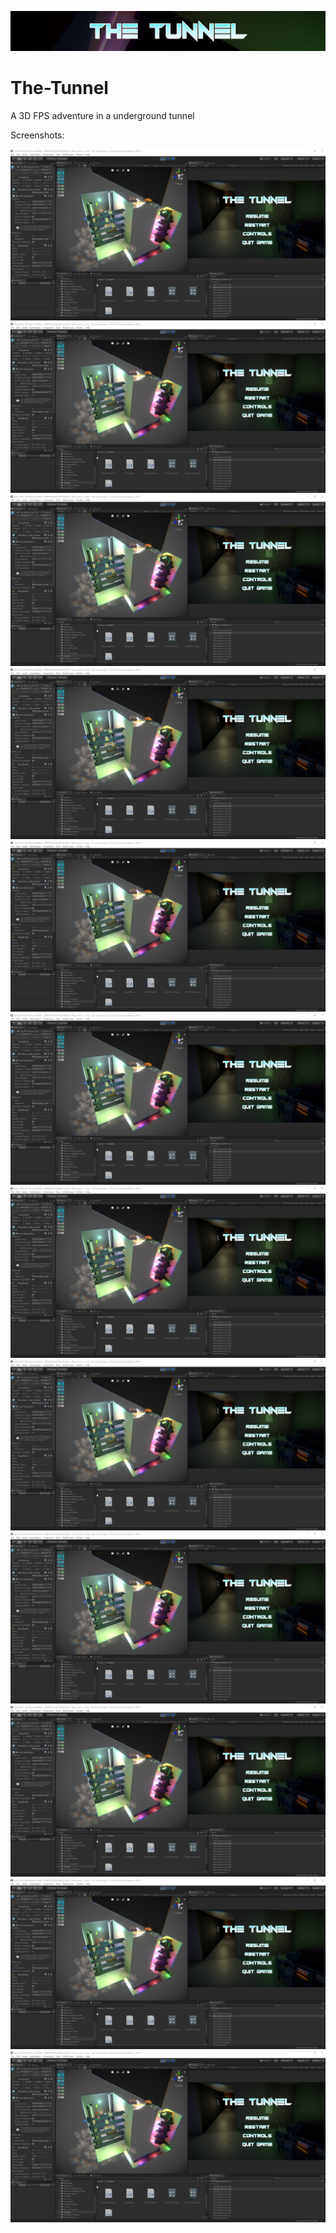 ![](The%20Tunnel%20Escape/Assets/images/The_Tunnel_Header.png)
# The-Tunnel
A 3D FPS adventure in a underground tunnel

Screenshots:


![](The%20Tunnel%20Escape/Assets/images/Tunnel1.png)
![](The%20Tunnel%20Escape/Assets/images/Tunnel1.png)
![](The%20Tunnel%20Escape/Assets/images/Tunnel1.png)
![](The%20Tunnel%20Escape/Assets/images/Tunnel1.png)
![](The%20Tunnel%20Escape/Assets/images/Tunnel1.png)
![](The%20Tunnel%20Escape/Assets/images/Tunnel1.png)
![](The%20Tunnel%20Escape/Assets/images/Tunnel1.png)
![](The%20Tunnel%20Escape/Assets/images/Tunnel1.png)
![](The%20Tunnel%20Escape/Assets/images/Tunnel1.png)
![](The%20Tunnel%20Escape/Assets/images/Tunnel1.png)
![](The%20Tunnel%20Escape/Assets/images/Tunnel1.png)
![](The%20Tunnel%20Escape/Assets/images/Tunnel1.png)
